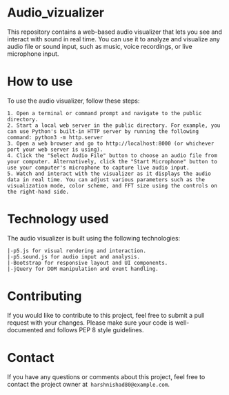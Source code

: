 # Audio_vizualizer
This repository contains a web-based audio visualizer that lets you see and interact with sound in real time. You can use it to analyze and visualize any
audio file or sound input, such as music, voice recordings, or live microphone input.

# How to use
To use the audio visualizer, follow these steps:

````Clone or download this repository to your computer.
1. Open a terminal or command prompt and navigate to the public directory.
2. Start a local web server in the public directory. For example, you can use Python's built-in HTTP server by running the following command: python3 -m http.server
3. Open a web browser and go to http://localhost:8000 (or whichever port your web server is using).
4. Click the "Select Audio File" button to choose an audio file from your computer. Alternatively, click the "Start Microphone" button to use your computer's microphone to capture live audio input.
5. Watch and interact with the visualizer as it displays the audio data in real time. You can adjust various parameters such as the visualization mode, color scheme, and FFT size using the controls on the right-hand side.
````
# Technology used
The audio visualizer is built using the following technologies:
```
|-p5.js for visual rendering and interaction.
|-p5.sound.js for audio input and analysis.
|-Bootstrap for responsive layout and UI components.
|-jQuery for DOM manipulation and event handling.
```


# Contributing
If you would like to contribute to this project, feel free to submit a pull request with your changes. Please make sure your code is well-documented and follows PEP 8 style guidelines.

# Contact
If you have any questions or comments about this project, feel free to contact the project owner at``` harshnishad80@example.com```.

